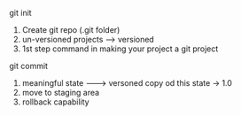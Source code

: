 git init
1. Create git repo (.git folder) 
2. un-versioned projects --> versioned  
3. 1st step command in making your project a git project

git commit 
1. meaningful state ---> versoned copy od this state -> 1.0
2. move to staging area
3. rollback capability

